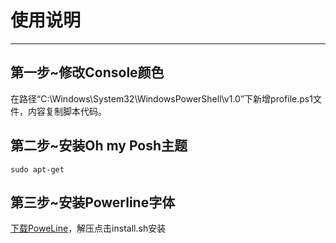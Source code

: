 # **使用说明**
***
## 第一步~修改Console颜色
在路径“C:\Windows\System32\WindowsPowerShell\v1.0”下新增profile.ps1文件，内容复制脚本代码。
## 第二步~安装Oh my Posh主题
`sudo apt-get`
## 第三步~安装Powerline字体
[下载PoweLine](https://github.com/powerline/fonts.git)，解压点击install.sh安装
